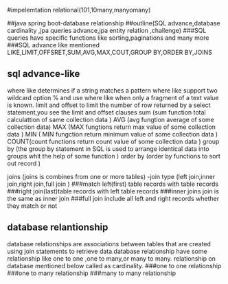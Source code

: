 #impelemtation relational(101,10many,manyomany)

##java spring boot-database relationship
##outline(SQL advance,database cardinality ,jpa queries advance,jpa entity relation ,challenge)
###SQL queries have specific functions like sorting,paginations and many more
###SQL advance like mentioned LIKE,LIMIT,OFFSRET,SUM,AVG,MAX,COUT,GROUP BY,ORDER BY,JOINS

## sql advance-like 
where like determines if a string matches a pattern 
where like support two wildcard option % and use where like when only a fragment of a text value is known.
limit and offset to limit the number of row returned by a select statement,you see the limit and offset clauses
sum (sum function total calculattion of same collection data )
AVG (avg fungtion average of some collection data)
MAX (MAX fungtions return max value of some collection data )
MIN ( MIN fungction return minimum value of some collection data )
COUNT(count functions return count value of some collection data )
group by (the group by statement in SQL is used to arrange identical data into groups whit the help of some function )
order by (order by functions to sort out record )

joins (joins is combines from one or more tables)
-join type (left join,inner join,right join,full join )
###match left(first) table records with table records
###right join(last)table records with left table records 
###inner joins join is the same as inner join 
###full join include all left and right records whether they match or not

## database relantionship
database relationships are associations between tables that are created using join statements to retrieve data.database relationship have some relationship like one to one ,one to many,or many to many.
relationship on database  mentioned below called as cardinality.
###one to one relationship 
###one to many relationship
###many to many relationship
